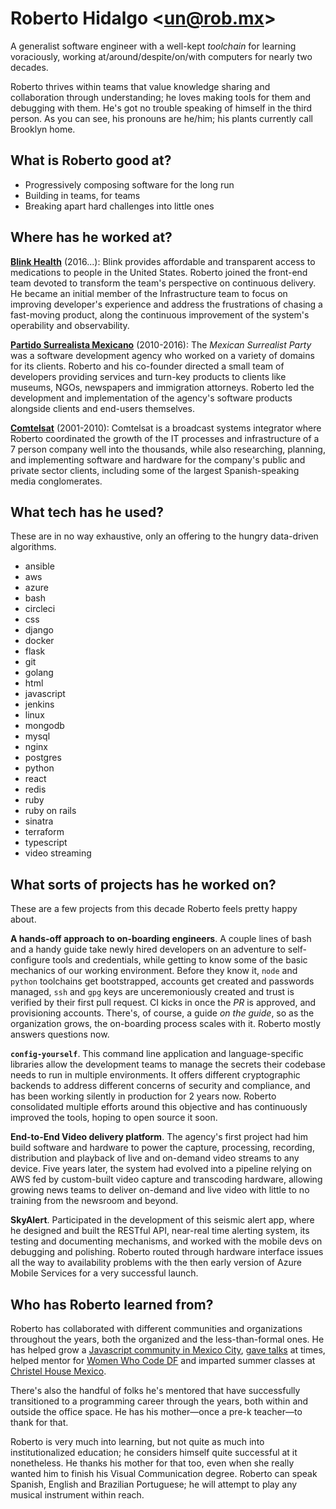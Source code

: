 # Roberto Hidalgo <[un@rob.mx](mailto:un@rob.mx)>

A generalist software engineer with a well-kept _toolchain_ for learning voraciously, working at/around/despite/on/with computers for nearly two decades.

Roberto thrives within teams that value knowledge sharing and collaboration through understanding; he loves making tools for them and debugging with them. He's got no trouble speaking of himself in the third person. As you can see, his pronouns are he/him; his plants currently call Brooklyn home.

## What is Roberto good at?

<div class="prompt-list">

- Progressively composing software for the long run
- Building in teams, for teams
- Breaking apart hard challenges into little ones

</div>

## Where has he worked at?

**[Blink Health](https://www.blinkhealth.com)** (2016...): Blink provides affordable and transparent access to medications to people in the United States. Roberto joined the front-end team devoted to transform the team's perspective on continuous delivery. He became an initial member of the Infrastructure team to focus on improving developer's experience and address the frustrations of chasing a fast-moving product, along the continuous improvement of the system's operability and observability.

**[Partido Surrealista Mexicano](https://surrealista.mx/)** (2010-2016): The _Mexican Surrealist Party_ was a software development agency who worked on a variety of domains for its clients. Roberto and his co-founder directed a small team of developers providing services and turn-key products to clients like museums, NGOs, newspapers and immigration attorneys. Roberto led the development and implementation of the agency's software products alongside clients and end-users themselves.

**[Comtelsat](http://www.comtelsat.com.mx/?lang=en)** (2001-2010): Comtelsat is a broadcast systems integrator where Roberto coordinated the growth of the IT processes and infrastructure of a 7 person company well into the thousands, while also researching, planning, and implementing software and hardware for the company's public and private sector clients, including some of the largest Spanish-speaking media conglomerates.

## What tech has he used?

These are in no way exhaustive, only an offering to the hungry data-driven algorithms.

<div class="keywords">

- ansible
- aws
- azure
- bash
- circleci
- css
- django
- docker
- flask
- git
- golang
- html
- javascript
- jenkins
- linux
- mongodb
- mysql
- nginx
- postgres
- python
- react
- redis
- ruby
- ruby on rails
- sinatra
- terraform
- typescript
- video streaming

</div>

## What sorts of projects has he worked on?

These are a few projects from this decade Roberto feels pretty happy about.

**A hands-off approach to on-boarding engineers**. A couple lines of bash and a handy guide take newly hired developers on an adventure to self-configure tools and credentials, while getting to know some of the basic mechanics of our working environment. Before they know it, `node` and `python` toolchains get bootstrapped, accounts get created and passwords managed, `ssh` and `gpg` keys are unceremoniously created and trust is verified by their first pull request. CI kicks in once the _PR_ is approved, and provisioning accounts. There's, of course, a guide _on the guide_, so as the organization grows, the on-boarding process scales with it. Roberto mostly answers questions now.

**`config-yourself`**. This command line application and language-specific libraries allow the development teams to manage the secrets their codebase needs to run in multiple environments. It offers different cryptographic backends to address different concerns of security and compliance, and has been working silently in production for 2 years now. Roberto consolidated multiple efforts around this objective and has continuously improved the tools, hoping to open source it soon.

**End-to-End Video delivery platform**. The agency's first project had him build software and hardware to power the capture, processing, recording, distribution and playback of live and on-demand video streams to any device. Five years later, the system had evolved into a pipeline relying on AWS fed by custom-built video capture and transcoding hardware, allowing growing news teams to deliver on-demand and live video with little to no training from the newsroom and beyond.

**SkyAlert**. Participated in the development of this seismic alert app, where he designed and built the RESTful API, near-real time alerting system, its testing and documenting mechanisms, and worked with the mobile devs on debugging and polishing. Roberto routed through hardware interface issues all the way to availability problems with the then early version of Azure Mobile Services for a very successful launch.

## Who has Roberto learned from?

Roberto has collaborated with different communities and organizations throughout the years, both the organized and the less-than-formal ones. He has helped grow a [Javascript community in Mexico City](http://www.meetup.com/eventloop), [gave talks](https://speakerdeck.com/unrob) at times, helped mentor for [Women Who Code DF](https://www.meetup.com/Women-Who-Code-Mexico-City/) and imparted summer classes at [Christel House Mexico](http://mx.christelhouse.org).

There's also the handful of folks he's mentored that have successfully transitioned to a programming career through the years, both within and outside the office space. He has his mother—once a pre-k teacher—to thank for that.

Roberto is very much into learning, but not quite as much into institutionalized education; he considers himself quite successful at it nonetheless. He thanks his mother for that too, even when she really wanted him to finish his Visual Communication degree. Roberto can speak Spanish, English and Brazilian Portuguese; he will attempt to play any musical instrument within reach.